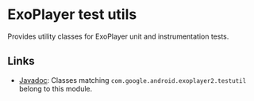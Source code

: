 # ExoPlayer test utils #

Provides utility classes for ExoPlayer unit and instrumentation tests.

## Links ##

* [Javadoc][]: Classes matching `com.google.android.exoplayer2.testutil`
  belong to this module.

[Javadoc]: https://exoplayer.dev/doc/reference/index.html
